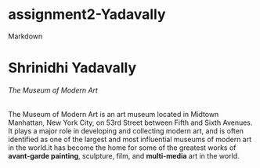 # assignment2-Yadavally
Markdown

# Shrinidhi Yadavally
###### The Museum of Modern Art

The Museum of Modern Art is an art museum located in Midtown Manhattan, New York City, on 53rd Street between Fifth and Sixth Avenues. It plays a major role in developing and collecting modern art, and is often identified as one of the largest and most influential museums of modern art in the world.it has become the home for some of the greatest works of **avant-garde painting**, sculpture, film, and **multi-media** art in the world.


